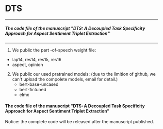  #   DTS 
 ***
#####  The code file of the manuscript "DTS: A Decoupled Task Specificity Approach for Aspect Sentiment Triplet Extraction"
***
1. We public the part -of-speech weight file:
 - lap14, res14, res15, res16
 - aspect, opinion
2. We public our used pratrained models: (due to the limition of github, we can't upload the compolete models, email for detail.)
   - bert-base-uncased
   - bert-fintuned
   - elmo





####  The code file of the manuscript "DTS: A Decoupled Task Specificity Approach for Aspect Sentiment Triplet Extraction"

Notice: the complete code will be released after the manuscript published.
